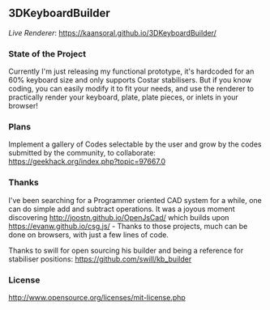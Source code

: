 ## 3DKeyboardBuilder

*Live Renderer*: https://kaansoral.github.io/3DKeyboardBuilder/

### State of the Project
Currently I'm just releasing my functional prototype, it's hardcoded for an 60% keyboard size and only supports Costar stabilisers. But if you know coding, you can easily modify it to fit your needs, and use the renderer to practically render your keyboard, plate, plate pieces, or inlets in your browser!

### Plans
Implement a gallery of Codes selectable by the user and grow by the codes submitted by the community, to collaborate: https://geekhack.org/index.php?topic=97667.0

### Thanks
I've been searching for a Programmer oriented CAD system for a while, one can do simple add and subtract operations. It was a joyous moment discovering http://joostn.github.io/OpenJsCad/ which builds upon https://evanw.github.io/csg.js/ - Thanks to those projects, much can be done on browsers, with just a few lines of code.

Thanks to swill for open sourcing his builder and being a reference for stabiliser positions: https://github.com/swill/kb_builder

### License
http://www.opensource.org/licenses/mit-license.php